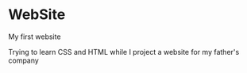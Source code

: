 # WebSite
My first website


Trying to learn CSS and HTML while I project a website for my father's company
